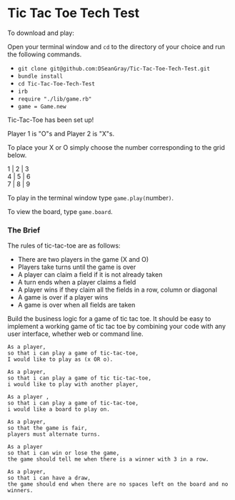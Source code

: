 # Tic Tac Toe Tech Test

To download and play:

Open your terminal window and `cd` to the directory of your choice and run the following commands.

* `git clone git@github.com:DSeanGray/Tic-Tac-Toe-Tech-Test.git`
* `bundle install`
* `cd Tic-Tac-Toe-Tech-Test`
* `irb`
* `require "./lib/game.rb"`
* `game = Game.new`

Tic-Tac-Toe has been set up!

Player 1 is "O"s and Player 2 is "X"s.

To place your X or O simply choose the number corresponding to the grid below.

  1 | 2 | 3<br>
  4 | 5 | 6<br>
  7 | 8 | 9

To play in the terminal window type `game.play(`number`)`.

To view the board, type `game.board`.

### The Brief

The rules of tic-tac-toe are as follows:

* There are two players in the game (X and O)
* Players take turns until the game is over
* A player can claim a field if it is not already taken
* A turn ends when a player claims a field
* A player wins if they claim all the fields in a row, column or diagonal
* A game is over if a player wins
* A game is over when all fields are taken

Build the business logic for a game of tic tac toe. It should be easy to implement a working game of tic tac toe by combining your code with any user interface, whether web or command line.

```
As a player,
so that i can play a game of tic-tac-toe,
I would like to play as (x OR o).
```
```
As a player,
so that i can play a game of tic tic-tac-toe,
i would like to play with another player,
```
```
As a player ,
so that i can play a game of tic-tac-toe,
i would like a board to play on.
```
```
As a player,
so that the game is fair,
players must alternate turns.
```
```
As a player
so that i can win or lose the game,
the game should tell me when there is a winner with 3 in a row.
```
```
As a player,
so that i can have a draw,
the game should end when there are no spaces left on the board and no winners.
```
